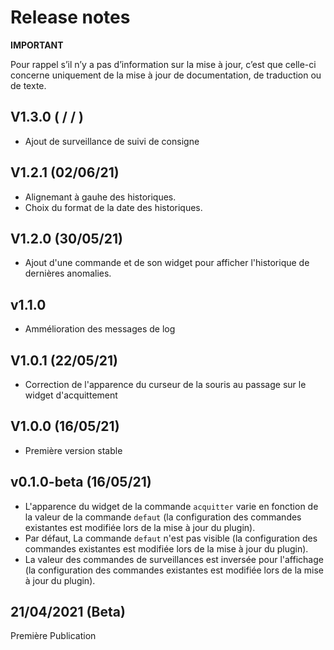 # Release notes

**IMPORTANT**

Pour rappel s’il n’y a pas d’information sur la mise à jour, c’est que celle-ci concerne uniquement de la mise à jour de documentation, de traduction ou de texte.

## V1.3.0 (  /  /  )
+ Ajout de surveillance de suivi de consigne


## V1.2.1 (02/06/21)
+ Alignemant à gauhe des historiques.
+ Choix du format de la date des historiques.

## V1.2.0 (30/05/21)
+ Ajout d'une commande et de son widget pour afficher l'historique de dernières anomalies.

## v1.1.0 ##
+ Ammélioration des messages de log

## V1.0.1 (22/05/21)
+ Correction de l'apparence du curseur de la souris au passage sur le widget d'acquittement

## V1.0.0 (16/05/21)
+ Première version stable

## v0.1.0-beta (16/05/21)
+ L'apparence du widget de la commande `acquitter` varie en fonction de la valeur de la commande `defaut` (la configuration des commandes existantes est modifiée lors de la mise à jour du plugin).
+ Par défaut, La commande `defaut` n'est pas visible (la configuration des commandes existantes est modifiée lors de la mise à jour du plugin).
+ La valeur des commandes de surveillances est inversée pour l'affichage (la configuration des commandes existantes est modifiée lors de la mise à jour du plugin).

## 21/04/2021 (Beta)
Première Publication
